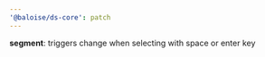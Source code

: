 ```yaml
---
'@baloise/ds-core': patch
---
```


**segment**: triggers change when selecting with space or enter key
